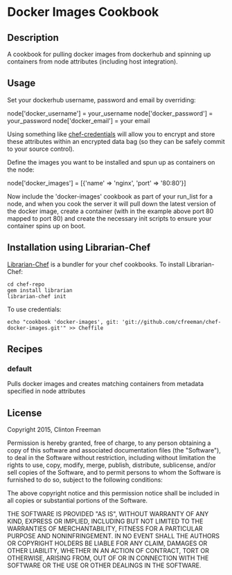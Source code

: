 # Docker Images Cookbook

## Description

A cookbook for pulling docker images from dockerhub and spinning up containers from node attributes (including host integration). 

## Usage

Set your dockerhub username, password and email by overriding:

node['docker_username'] = your_username
node['docker_password'] = your_password
node['docker_email'] = your email

Using something like [chef-credentials](https://github.com/cfreeman/chef-credentials) will allow you to encrypt and store these
attributes within an encrypted data bag (so they can be safely commit to your source control).

Define the images you want to be installed and spun up as containers on the node:

node['docker_images'] = [{'name' => 'nginx', 'port' => '80:80'}]

Now include the 'docker-images' cookbook as part of your run\_list for a node, and when you cook the server it will pull down
the latest version of the docker image, create a container (with in the example above port 80 mapped to port 80) and create
the necessary init scripts to ensure your container spins up on boot.

## Installation using Librarian-Chef

[Librarian-Chef](https://github.com/applicationsonline/librarian#readme) is a bundler for your chef cookbooks. To install Librarian-Chef:

	cd chef-repo
	gem install librarian
	librarian-chef init

To use credentials:

	echo "cookbook 'docker-images', git: 'git://github.com/cfreeman/chef-docker-images.git'" >> Cheffile

## Recipes

### default

Pulls docker images and creates matching containers from metadata specified in node attributes


## License

Copyright 2015, Clinton Freeman

Permission is hereby granted, free of charge, to any person obtaining a copy
of this software and associated documentation files (the "Software"), to deal
in the Software without restriction, including without limitation the rights
to use, copy, modify, merge, publish, distribute, sublicense, and/or sell
copies of the Software, and to permit persons to whom the Software is
furnished to do so, subject to the following conditions:

The above copyright notice and this permission notice shall be included in
all copies or substantial portions of the Software.

THE SOFTWARE IS PROVIDED "AS IS", WITHOUT WARRANTY OF ANY KIND, EXPRESS OR
IMPLIED, INCLUDING BUT NOT LIMITED TO THE WARRANTIES OF MERCHANTABILITY,
FITNESS FOR A PARTICULAR PURPOSE AND NONINFRINGEMENT. IN NO EVENT SHALL THE
AUTHORS OR COPYRIGHT HOLDERS BE LIABLE FOR ANY CLAIM, DAMAGES OR OTHER
LIABILITY, WHETHER IN AN ACTION OF CONTRACT, TORT OR OTHERWISE, ARISING FROM,
OUT OF OR IN CONNECTION WITH THE SOFTWARE OR THE USE OR OTHER DEALINGS IN
THE SOFTWARE.
